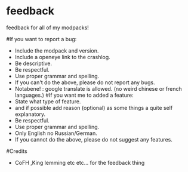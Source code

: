 # feedback
feedback for all of my modpacks!


#If you want to report a bug:
- Include the modpack and version.
- Include a openeye link to the crashlog.
- Be descriptive.
- Be respectful.
- Use proper grammar and spelling.
- If you can't do the above, please do not report any bugs.
- Notabene! : google translate is allowed. (no weird chinese or french languages.)
#If you want me to added a feature:
- State what type of feature.
- and if possible add reason (optional) as some things a quite self explanatory.
- Be respectful.
- Use proper grammar and spelling.
- Only English no Russian/German.
- If you cannot do the above, please do not suggest any features.

#Credits
- CoFH ,King lemming etc etc... for the feedback thing
